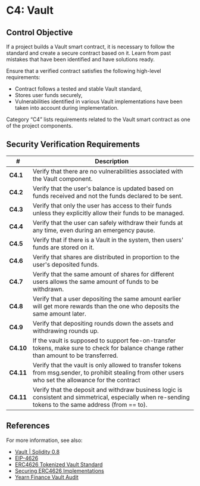 # C4: Vault

## Control Objective

If a project builds a Vault smart contract, it is necessary to follow the standard and create a secure contract based on it. Learn from past mistakes that have been identified and have solutions ready.

Ensure that a verified contract satisfies the following high-level requirements:
* Contract follows a tested and stable Vault standard,
* Stores user funds securely,
* Vulnerabilities identified in various Vault implementations have been taken into account during implementation.

Category “C4” lists requirements related to the Vault smart contract as one of the project components.

## Security Verification Requirements

| # | Description |
| --- | --- |
| **C4.1** | Verify that there are no vulnerabilities associated with the Vault component. |
| **C4.2** | Verify that the user's balance is updated based on funds received and not the funds declared to be sent. |
| **C4.3** | Verify that only the user has access to their funds unless they explicitly allow their funds to be managed. |
| **C4.4** | Verify that the user can safely withdraw their funds at any time, even during an emergency pause. |
| **C4.5** | Verify that if there is a Vault in the system, then users' funds are stored on it. |
| **C4.6** | Verify that shares are distributed in proportion to the user's deposited funds. |
| **C4.7** | Verify that the same amount of shares for different users allows the same amount of funds to be withdrawn. |
| **C4.8** | Verify that a user depositing the same amount earlier will get more rewards than the one who deposits the same amount later. |
| **C4.9** | Verify that depositing rounds down the assets and withdrawing rounds up. |
| **C4.10** | If the vault is supposed to support fee-on-transfer tokens, make sure to check for balance change rather than amount to be transferred. |
| **C4.11** | Verify that the vault is only allowed to transfer tokens from msg.sender, to prohibit stealing from other users who set the allowance for the contract |
| **C4.11** | Verify that the deposit and withdraw business logic is consistent and simmetrical, especially when re-sending tokens to the same address (from == to). |

## References

For more information, see also:

* [Vault | Solidity 0.8](https://www.youtube.com/watch?v=HHoa0c3AOqo)
* [EIP-4626](https://eips.ethereum.org/EIPS/eip-4626)
* [ERC4626 Tokenized Vault Standard](https://academy.apeworx.io/articles/erc-4626-tokenized-vault-standard)
* [Securing ERC4626 Implementations](https://www.youtube.com/watch?v=5KVD7EX6HWQ)
* [Yearn Finance Vault Audit](https://github.com/yearn/yearn-security/blob/master/audits/20210719_ToB_yearn_vaultsv2/ToB_-_Yearn_Vault_v_2_Smart_Contracts_Audit_Report.pdf)
